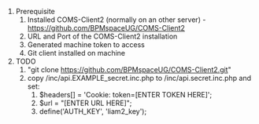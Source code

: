 1. Prerequisite
   1. Installed COMS-Client2 (normally on an other server) - https://github.com/BPMspaceUG/COMS-Client2
   2. URL and Port of the COMS-Client2 installation
   3. Generated machine token to access
   4. Git client installed on machine
2. TODO
   1. "git clone https://github.com/BPMspaceUG/COMS-Client2.git"
   2. copy /inc/api.EXAMPLE_secret.inc.php to /inc/api.secret.inc.php and set: 
        1. $headers[] = 'Cookie: token=[ENTER TOKEN HERE]';
        2. $url = "[ENTER URL HERE]";
        3. define('AUTH_KEY', 'liam2_key');
     
